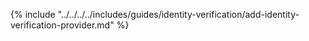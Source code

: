 {% include "../../../../includes/guides/identity-verification/add-identity-verification-provider.md" %}
